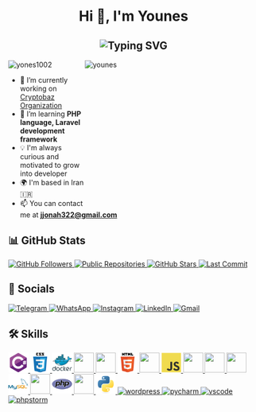 <h1 align="center">Hi 👋, I'm Younes</h1>
<h2 align="center">
  <img src="https://readme-typing-svg.herokuapp.com?font=Fira+Code&size=20&duration=2000&pause=1000&color=36BCF7&center=false&vCenter=false&width=600&lines=🔹+Backend+Developer+🇮🇷+%7C+Laravel+%26+PHP+Lover+🔹" alt="Typing SVG" />
</h2>

<img align="right" alt="younes" width="350" height="300" src="https://images.steamusercontent.com/ugc/2050866709631100234/8C2CBD20914C286F73ABCA80E15D7533765C19FF/?imw=512&&ima=fit&impolicy=Letterbox&imcolor=%23000000&letterbox=false">

<p align="left"> <img src="https://komarev.com/ghpvc/?username=yones1002&label=Profile%20views&color=0e75b6&style=flat" alt="yones1002" /> </p>


- 🔭 I’m currently working on [Cryptobaz Organization](https://github.com/cryptobaz)  
- 🌱 I’m learning **PHP language, Laravel development framework**  
- 💡 I'm always curious and motivated to grow into developer  
- 🌍 I'm based in Iran 🇮🇷
- 📫 You can contact me at **jjonah322@gmail.com**


<h2>📊 GitHub Stats</h2>

<p align="left">
  <a href="https://github.com/yones1002?tab=followers" target="_blank">
    <img src="https://img.shields.io/github/followers/yones1002?label=Followers&style=flat-square&logo=github&color=0d1117" alt="GitHub Followers" />
  </a>
  <a href="https://github.com/yones1002?tab=repositories" target="_blank">
    <img src="https://img.shields.io/badge/Public_Repos-⬢-blue?style=flat-square&logo=github" alt="Public Repositories" />
  </a>
  <a href="https://github.com/yones1002?tab=stars" target="_blank">
    <img src="https://img.shields.io/github/stars/yones1002?label=Stars&style=flat-square&logo=github&color=ffc107" alt="GitHub Stars" />
  </a>
  <a href="https://github.com/yones1002/yones1002/commits/main" target="_blank">
    <img src="https://img.shields.io/github/last-commit/yones1002/yones1002?style=flat-square&logo=git&color=green" alt="Last Commit" />
  </a>
</p>



## 🔗 Socials
<p align="left">
  <a href="https://t.me/younessahraei" target="_blank">
    <img src="https://img.shields.io/badge/Telegram-2CA5E0?style=for-the-badge&logo=telegram&logoColor=white" alt="Telegram"/>
  </a>
  <a href="https://wa.me/09197170582" target="_blank">
    <img src="https://img.shields.io/badge/WhatsApp-25D366?style=for-the-badge&logo=whatsapp&logoColor=white" alt="WhatsApp"/>
  </a>
  <a href="https://instagram.com/younes_sahraei" target="_blank">
    <img src="https://img.shields.io/badge/Instagram-E4405F?style=for-the-badge&logo=instagram&logoColor=white" alt="Instagram"/>
  </a>
  <a href="https://linkedin.com/in/younes-sahraei-768a44322" target="_blank">
    <img src="https://img.shields.io/badge/LinkedIn-0077B5?style=for-the-badge&logo=linkedin&logoColor=white" alt="LinkedIn"/>
  </a>
  <a href="mailto:jjonah322@gmail.com" target="_blank">
    <img src="https://img.shields.io/badge/Gmail-D14836?style=for-the-badge&logo=gmail&logoColor=white" alt="Gmail"/>
  </a>
  
</p>


## 🛠 Skills
<p align="left">
  <a href="https://learn.microsoft.com/en-us/dotnet/csharp/" target="_blank">
  <img src="https://raw.githubusercontent.com/devicons/devicon/master/icons/csharp/csharp-original.svg" width="40" height="40"/>
</a>
<a href="https://www.w3schools.com/css/" target="_blank">
  <img src="https://raw.githubusercontent.com/devicons/devicon/master/icons/css3/css3-original-wordmark.svg" width="40" height="40"/>
</a>
<a href="https://www.docker.com/" target="_blank">
  <img src="https://raw.githubusercontent.com/devicons/devicon/master/icons/docker/docker-original-wordmark.svg" width="40" height="40"/>
</a>
<a href="https://www.figma.com/" target="_blank">
  <img src="https://www.vectorlogo.zone/logos/figma/figma-icon.svg" width="40" height="40"/>
</a>
<a href="https://git-scm.com/" target="_blank">
  <img src="https://www.vectorlogo.zone/logos/git-scm/git-scm-icon.svg" width="40" height="40"/>
</a>
<a href="https://www.w3.org/html/" target="_blank">
  <img src="https://raw.githubusercontent.com/devicons/devicon/master/icons/html5/html5-original-wordmark.svg" width="40" height="40"/>
</a>
<a href="https://www.adobe.com/products/illustrator.html" target="_blank">
  <img src="https://www.vectorlogo.zone/logos/adobe_illustrator/adobe_illustrator-icon.svg" width="40" height="40"/>
</a>
<a href="https://developer.mozilla.org/en-US/docs/Web/JavaScript" target="_blank">
  <img src="https://raw.githubusercontent.com/devicons/devicon/master/icons/javascript/javascript-original.svg" width="40" height="40"/>
</a>
<a href="https://www.jenkins.io/" target="_blank">
  <img src="https://www.vectorlogo.zone/logos/jenkins/jenkins-icon.svg" width="40" height="40"/>
</a>
<a href="https://laravel.com/" target="_blank">
  <img src="https://upload.wikimedia.org/wikipedia/commons/thumb/9/9a/Laravel.svg/1969px-Laravel.svg.png" width="40" height="40"/>
</a>
<a href="https://www.microsoft.com/en-us/sql-server" target="_blank">
  <img src="https://www.svgrepo.com/show/303229/microsoft-sql-server-logo.svg" width="40" height="40"/>
</a>
<a href="https://www.mysql.com/" target="_blank">
  <img src="https://raw.githubusercontent.com/devicons/devicon/master/icons/mysql/mysql-original-wordmark.svg" width="40" height="40"/>
</a>
<a href="https://www.adobe.com/products/photoshop.html" target="_blank">
  <img src="https://upload.wikimedia.org/wikipedia/commons/thumb/a/af/Adobe_Photoshop_CC_icon.svg/1051px-Adobe_Photoshop_CC_icon.svg.png" width="40" height="40"/>
</a>
<a href="https://www.php.net/" target="_blank">
  <img src="https://raw.githubusercontent.com/devicons/devicon/master/icons/php/php-original.svg" width="40" height="40"/>
</a>
<a href="https://www.postman.com/" target="_blank">
  <img src="https://www.vectorlogo.zone/logos/getpostman/getpostman-icon.svg" width="40" height="40"/>
</a>
<a href="https://www.python.org/" target="_blank">
  <img src="https://raw.githubusercontent.com/devicons/devicon/master/icons/python/python-original.svg" width="40" height="40"/>
</a>
<a href="https://wordpress.org/" target="_blank">
  <img src="https://www.svgrepo.com/show/217790/wordpress.svg" alt="wordpress" width="40" height="40"/>
</a>
<a href="https://www.jetbrains.com/pycharm/" target="_blank">
  <img src="https://upload.wikimedia.org/wikipedia/commons/1/1d/PyCharm_Icon.svg" alt="pycharm" width="40" height="40"/>
</a>
<a href="https://code.visualstudio.com/" target="_blank">
  <img src="https://cdn.jsdelivr.net/gh/devicons/devicon/icons/vscode/vscode-original.svg" alt="vscode" width="40" height="40"/>
</a>
<a href="https://www.jetbrains.com/phpstorm/" target="_blank">
  <img src="https://cdn.jsdelivr.net/gh/devicons/devicon/icons/phpstorm/phpstorm-original.svg" alt="phpstorm" width="40" height="40"/>
</a>

</p>

